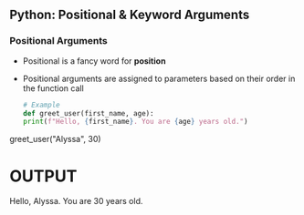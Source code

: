 ## Python: Positional & Keyword Arguments

### Positional Arguments

- Positional is a fancy word for **position**
- Positional arguments are assigned to parameters based on their order in the function call

  ```python
  # Example
  def greet_user(first_name, age):
  print(f"Hello, {first_name}. You are {age} years old.")

greet_user("Alyssa", 30)

# OUTPUT
Hello, Alyssa. You are 30 years old.

  ```
